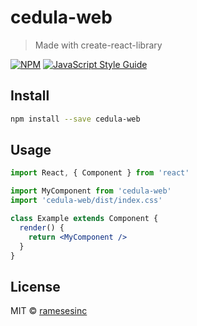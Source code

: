 # cedula-web

> Made with create-react-library

[![NPM](https://img.shields.io/npm/v/cedula-web.svg)](https://www.npmjs.com/package/cedula-web) [![JavaScript Style Guide](https://img.shields.io/badge/code_style-standard-brightgreen.svg)](https://standardjs.com)

## Install

```bash
npm install --save cedula-web
```

## Usage

```jsx
import React, { Component } from 'react'

import MyComponent from 'cedula-web'
import 'cedula-web/dist/index.css'

class Example extends Component {
  render() {
    return <MyComponent />
  }
}
```

## License

MIT © [ramesesinc](https://github.com/ramesesinc)
